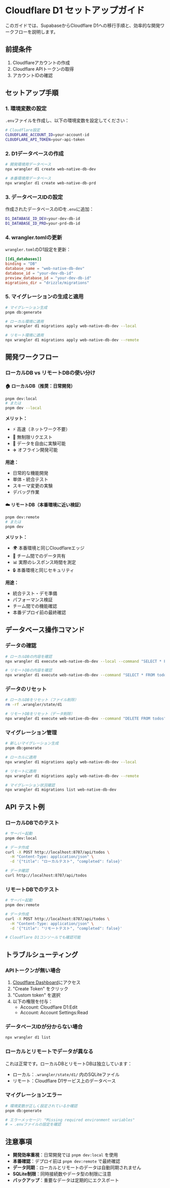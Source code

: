# Cloudflare D1 セットアップガイド

このガイドでは、SupabaseからCloudflare D1への移行手順と、効率的な開発ワークフローを説明します。

## 前提条件

1. Cloudflareアカウントの作成
2. Cloudflare APIトークンの取得
3. アカウントIDの確認

## セットアップ手順

### 1. 環境変数の設定

`.env`ファイルを作成し、以下の環境変数を設定してください：

```bash
# Cloudflare設定
CLOUDFLARE_ACCOUNT_ID=your-account-id
CLOUDFLARE_API_TOKEN=your-api-token
```

### 2. D1データベースの作成

```bash
# 開発環境用データベース
npx wrangler d1 create web-native-db-dev

# 本番環境用データベース
npx wrangler d1 create web-native-db-prd
```

### 3. データベースIDの設定

作成されたデータベースのIDを`.env`に追加：

```bash
D1_DATABASE_ID_DEV=your-dev-db-id
D1_DATABASE_ID_PRD=your-prd-db-id
```

### 4. wrangler.tomlの更新

`wrangler.toml`のD1設定を更新：

```toml
[[d1_databases]]
binding = "DB"
database_name = "web-native-db-dev"
database_id = "your-dev-db-id"
preview_database_id = "your-dev-db-id"
migrations_dir = "drizzle/migrations"
```

### 5. マイグレーションの生成と適用

```bash
# マイグレーション生成
pnpm db:generate

# ローカル環境に適用
npx wrangler d1 migrations apply web-native-db-dev --local

# リモート環境に適用
npx wrangler d1 migrations apply web-native-db-dev --remote
```

## 開発ワークフロー

### ローカルDB vs リモートDBの使い分け

#### 🏠 ローカルDB（推奨：日常開発）
```bash
pnpm dev:local
# または
pnpm dev --local
```

**メリット：**
- ⚡ 高速（ネットワーク不要）
- 🚀 無制限リクエスト
- 🧪 データを自由に実験可能
- ✈️ オフライン開発可能

**用途：**
- 日常的な機能開発
- 単体・統合テスト
- スキーマ変更の実験
- デバッグ作業

#### ☁️ リモートDB（本番環境に近い検証）
```bash
pnpm dev:remote
# または
pnpm dev
```

**メリット：**
- 🌍 本番環境と同じCloudflareエッジ
- 👥 チーム間でのデータ共有
- 📊 実際のレスポンス時間を測定
- 🔒 本番環境と同じセキュリティ

**用途：**
- 統合テスト・デモ準備
- パフォーマンス検証
- チーム間での機能確認
- 本番デプロイ前の最終確認

## データベース操作コマンド

### データの確認
```bash
# ローカルDBの内容を確認
npx wrangler d1 execute web-native-db-dev --local --command "SELECT * FROM todos"

# リモートDBの内容を確認
npx wrangler d1 execute web-native-db-dev --command "SELECT * FROM todos"
```

### データのリセット
```bash
# ローカルDBをリセット（ファイル削除）
rm -rf .wrangler/state/d1

# リモートDBをリセット（データ削除）
npx wrangler d1 execute web-native-db-dev --command "DELETE FROM todos"
```

### マイグレーション管理
```bash
# 新しいマイグレーション生成
pnpm db:generate

# ローカルに適用
npx wrangler d1 migrations apply web-native-db-dev --local

# リモートに適用
npx wrangler d1 migrations apply web-native-db-dev --remote

# マイグレーション状況確認
npx wrangler d1 migrations list web-native-db-dev
```

## API テスト例

### ローカルDBでのテスト
```bash
# サーバー起動
pnpm dev:local

# データ作成
curl -X POST http://localhost:8787/api/todos \
  -H "Content-Type: application/json" \
  -d '{"title": "ローカルテスト", "completed": false}'

# データ確認
curl http://localhost:8787/api/todos
```

### リモートDBでのテスト
```bash
# サーバー起動
pnpm dev:remote

# データ作成
curl -X POST http://localhost:8787/api/todos \
  -H "Content-Type: application/json" \
  -d '{"title": "リモートテスト", "completed": false}'

# Cloudflare D1コンソールでも確認可能
```

## トラブルシューティング

### APIトークンが無い場合

1. [Cloudflare Dashboard](https://dash.cloudflare.com/profile/api-tokens)にアクセス
2. "Create Token" をクリック
3. "Custom token" を選択
4. 以下の権限を付与：
   - Account: Cloudflare D1:Edit
   - Account: Account Settings:Read

### データベースIDが分からない場合

```bash
npx wrangler d1 list
```

### ローカルとリモートでデータが異なる

これは正常です。ローカルDBとリモートDBは独立しています：
- ローカル：`.wrangler/state/d1/` 内のSQLiteファイル
- リモート：Cloudflare D1サービス上のデータベース

### マイグレーションエラー

```bash
# 環境変数が正しく設定されているか確認
pnpm db:generate

# エラーメッセージ: "Missing required environment variables"
# → .envファイルの設定を確認
```

## 注意事項

- **開発効率重視**：日常開発では `pnpm dev:local` を使用
- **本番確認**：デプロイ前は `pnpm dev:remote` で最終確認
- **データ同期**：ローカルとリモートのデータは自動同期されません
- **SQLite制限**：同時接続数やデータ型の制限に注意
- **バックアップ**：重要なデータは定期的にエクスポート